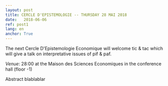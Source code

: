 ```yaml
---
layout: post
title: CERCLE D'EPISTEMOLOGIE -- THURSDAY 28 MAI 2018 
date:   2018-06-06
ref: post1
lang: en
anchor: True
---
```


The next Cercle D'Epistemologie Economique will welcome tic & tac which will give a talk on interpretative issues of pif & paf. 

*Venue*: 28:00 at the Maison des Sciences Economiques in the conference hall (floor -1)

<!--more-->

Abstract blablablar
